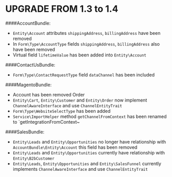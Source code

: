 UPGRADE FROM 1.3 to 1.4
=======================

####AccountBundle:
- `Entity\Account` attributes `shippingAddress`, `billingAddress` have been removed
- In `Form\Type\AccountType` fields `shippingAddress`, `billingAddress` also have been removed
- Virtual field `lifetimeValue` has been added into `Entity\Account`

####ContactUsBundle:
- `Form\Type\ContactRequestType` field `dataChannel` has been included

####MagentoBundle:
- Account has been removed Order
- `Entity\Cart`, `Entity\Customer` and `Entity\Order` now implement `ChannelAwareInterface` and use `ChannelEntityTrait`
- `Form\Type\WebsiteSelectType` has been added
- `Service\ImportHelper` method `getChannelFromContext` has been renamed to `getIntegrationFromContext~

####SalesBundle:
- `Entity\Leads` and `Entity\Opportunities` no longer have relationship with `AccountBundle\Entity\Account` this field has been removed
- `Entity\Leads` and `Entity\Opportunities` currently have relationship with `Entity\B2bCustomer`
- `Entity\Leads`, `Entity\Opportunities` and `Entity\SalesFunnel` currently implements `ChannelAwareInterface` and use `ChannelEntityTrait`
